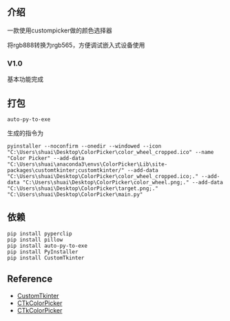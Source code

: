 ## 介绍

一款使用custompicker做的颜色选择器

将rgb888转换为rgb565，方便调试嵌入式设备使用

### V1.0

基本功能完成

## 打包

```shell
auto-py-to-exe
```

生成的指令为

```shell
pyinstaller --noconfirm --onedir --windowed --icon "C:\Users\shuai\Desktop\ColorPicker\color_wheel_cropped.ico" --name "Color Picker" --add-data "C:\Users\shuai\anaconda3\envs\ColorPicker\Lib\site-packages\customtkinter;customtkinter/" --add-data "C:\Users\shuai\Desktop\ColorPicker\color_wheel_cropped.ico;." --add-data "C:\Users\shuai\Desktop\ColorPicker\color_wheel.png;." --add-data "C:\Users\shuai\Desktop\ColorPicker\target.png;."  "C:\Users\shuai\Desktop\ColorPicker\main.py"
```

## 依赖

```shell
pip install pyperclip
pip install pillow
pip install auto-py-to-exe
pip install PyInstaller
pip install CustomTkinter
```

## Reference

* [CustomTkinter](https://github.com/TomSchimansky/CustomTkinter)
* [CTkColorPicker](https://github.com/Akascape/CTkColorPicker)
* [CTkColorPicker](https://github.com/UX0l0l/CTkColorPicker/tree/main)

